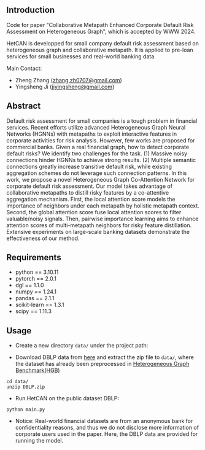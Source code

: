 Introduction
------
Code for paper "Collaborative Metapath Enhanced Corporate Default Risk Assessment on Heterogeneous Graph", which is accepted by WWW 2024.

HetCAN is developped for small company default risk assessment based on heterogeneous graph and collaborative metapath. It is applied to pre-loan services for small businesses and real-world banking data.

Main Contact: 

- Zheng Zhang (zhang.zh0707@gmail.com)
- Yingsheng Ji (jiyingsheng@gmail.com)


Abstract
------
Default risk assessment for small companies is a tough problem in financial services. Recent efforts utilize advanced Heterogeneous Graph Neural Networks (HGNNs) with metapaths to exploit interactive features in corporate activities for risk analysis. However, few works are proposed for commercial banks. Given a real financial graph, how to detect corporate default risks? We identify two challenges for the task. (1) Massive noisy connections hinder HGNNs to achieve strong results. (2) Multiple semantic connections greatly increase transitive default risk, while existing aggregation schemes do not leverage such connection patterns. In this work, we propose a novel Heterogeneous Graph Co-Attention Network for corporate default risk assessment. Our model takes advantage of collaborative metapaths to distill risky features by a co-attentive aggregation mechanism. First, the local attention score models the importance of neighbors under each metapath by holistic metapath context. Second, the global attention score fuse local attention scores to filter valuable/noisy signals. Then, pairwise importance learning aims to enhance attention scores of multi-metapath neighbors for risky feature distillation. Extensive experiments on large-scale banking datasets demonstrate the effectiveness of our method.


Requirements
------

* python == 3.10.11
* pytorch == 2.0.1
* dgl == 1.1.0
* numpy == 1.24.1
* pandas == 2.1.1
* scikit-learn == 1.3.1
* scipy == 1.11.3


Usage
------

* Create a new directory `data/` under the project path:

* Download DBLP data from [here](https://drive.google.com/drive/folders/10-pf2ADCjq_kpJKFHHLHxr_czNNCJ3aX?usp=sharing) and extract the zip file to `data/`, where the dataset has already been preprocessed in [Heterogeneous Graph Benchmark(HGB)](https://github.com/THUDM/HGB)
```
cd data/
unzip DBLP.zip
```

* Run HetCAN on the public dataset DBLP:
```
python main.py
```

* Notice: Real-world financial datasets are from an anonymous bank for confidentiality reasons, and thus we do not disclose more information of corporate users used in the paper. Here, the DBLP data are provided for running the model.

